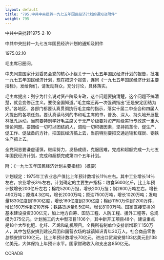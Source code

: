 ```yaml
---
layout: default
title: "795.中共中央批转一九七五年国民经济计划的通知及附件"
weight: 795
---
```


中共中央批转1975-2-10

中共中央批转一九七五年国民经济计划的通知及附件

1975.02.10

毛主席已圈阅。

中央同意国家计划委员会党的核心小组关于一九七五年国民经济计划的报告，批准一九七五年国民经济计划，现在把这个报告，连同《一九七五年国民经济计划主要指标》，发给你们，请发动群众，充分讨论，具体落实。

毛主席提出：列宁为什么说对资产阶级专政，这个问题要搞清楚，这个问题不搞清楚，就会变修正主义。要使全国知道。”毛主席还再一次强调指出“还是安定团结为好。”各地区、各部门都要认真贯彻执行毛主席的指示，落实十届二中全会和四届人大提出的各项任务。要认真读马列的书和毛主席的书，普及、深入、持久地开展批林批孔运动。当前要特别学好毛主席关于无产阶级要对资产阶级实行专政这一重大理论问题。要团结一切可以团结的人，调动一切积极因素，坚持抓革命、促生产、促工作、促战备的方针，把国民经济搞上去，当前特别要把交通运输和煤炭、钢铁生产抓上去。

全党同志要谦虚谨慎，继续努力，发扬成绩，克服困难，完成和超额完成一九七五年国民经济计划，完成和超额完成第四个五年计划。

附：《一九七五年国民经济计划主要指标》（概要）

计划规定：1975年工农业总产值比上年预计数增长11％左右。其中工业增长14％左右，农业增长3％左右。计划确定的主要生产指标：粮食5600亿斤，比上年预计数增长200亿斤左右；棉花5200万担，增长200万担；钢2600万吨左右，增长490万吨；原煤4.3亿吨，增长2000万吨；原油7500万吨，增长1020万吨；发电量1830亿度到1900亿度，增长160亿度到230亿度；棉纱1150万件到1200万件，增长160万件到210万件；铁路货运量8.5亿吨，增长8100万吨。国家直接安排的基本建设投资300亿元，加上地方自筹、国防工程、人防工程、援外工程等，总规模为375亿元。计划施工的大中型项目1106个，其中新开工项目48个。建设重点是18个大型化肥、化纤、乙烯和轧机项目。全民所有制单位安排新增职工150万人，其中包括安排到建设兵团和国营农场的城镇知识青年30万人。社会商品零售总额安排1210亿元，比上年预计数增长70亿元。进出口贸易安排133亿美元到138亿美元，大体保持上年预计水平。国家财政收入和支出各850亿元。

CCRADB

